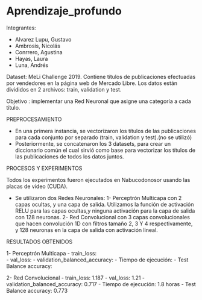 # Aprendizaje_profundo

Integrantes:

- Alvarez Lupu, Gustavo
- Ambrosis, Nicolás
- Conrrero, Agustina
- Hayas, Laura
- Luna, Andrés

Dataset: MeLi Challenge 2019. Contiene títulos de publicaciones efectuadas por vendedores en la página web de Mercado Libre.
Los datos están divididos en 2 archivos: train, validation y test.

Objetivo : implementar una Red Neuronal que asigne una categoría a cada título.

PREPROCESAMIENTO

- En una primera instancia, se vectorizaron los títulos de las publicaciones para cada conjunto por separado (train, validation y test).(no se utilizó)
- Posteriormente, se concatenaron los 3 datasets, para crear un diccionario común el cual sirvió como base para vectorizar los títulos de las publicaciones 
de todos los datos juntos.

PROCESOS Y EXPERIMENTOS

Todos los experimentos fueron ejecutados en Nabucodonosor usando las placas de video (CUDA).
- Se utilizaron dos Redes Neuronales: 
1- Perceptrón Multicapa con 2 capas ocultas, y una capa de salida. Utilizamos la función de activación RELU para las capas ocultas,y ninguna activación para la capa de salida con 128 neuronas.
2- Red Convolucional con 3 capas convolucionales que hacen convolución 1D con filtros tamaño 2, 3 Y 4 respectivamente, y 128 neuronas en la capa de salida con activación lineal.

RESULTADOS OBTENIDOS

1- Perceptrón Multicapa
                        - train_loss:	
                        - val_loss:	
                        - validation_balanced_accuracy:	
                        - Tiempo de ejecución: 
                        - Test Balance accuracy: 
                        
2- Red Convolucional
                        - train_loss:	1.187
                        - val_loss:	1.21
                        - validation_balanced_accuracy:	0.717
                        - Tiempo de ejecución: 1.8 horas
                        - Test Balance accuracy: 0.773
